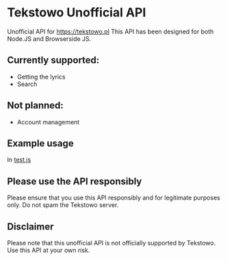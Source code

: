 # Tekstowo Unofficial API
Unofficial API for https://tekstowo.pl
This API has been designed for both Node.JS and Browserside JS.

## Currently supported:
- Getting the lyrics
- Search
## Not planned:
- Account management

## Example usage
In [test.js](./test.js)

## Please use the API responsibly
Please ensure that you use this API responsibly and for legitimate purposes only. Do not spam the Tekstowo server.

## Disclaimer
Please note that this unofficial API is not officially supported by Tekstowo. Use this API at your own risk.
